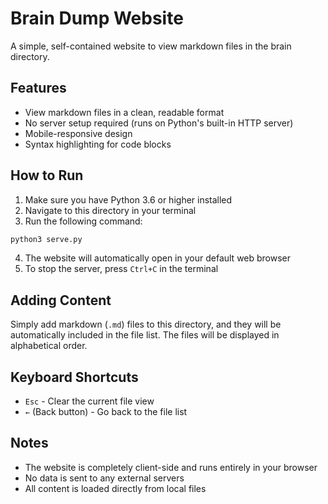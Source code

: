 # Brain Dump Website

A simple, self-contained website to view markdown files in the brain directory.

## Features

- View markdown files in a clean, readable format
- No server setup required (runs on Python's built-in HTTP server)
- Mobile-responsive design
- Syntax highlighting for code blocks

## How to Run

1. Make sure you have Python 3.6 or higher installed
2. Navigate to this directory in your terminal
3. Run the following command:

```bash
python3 serve.py
```

4. The website will automatically open in your default web browser
5. To stop the server, press `Ctrl+C` in the terminal

## Adding Content

Simply add markdown (`.md`) files to this directory, and they will be automatically included in the file list. The files will be displayed in alphabetical order.

## Keyboard Shortcuts

- `Esc` - Clear the current file view
- `←` (Back button) - Go back to the file list

## Notes

- The website is completely client-side and runs entirely in your browser
- No data is sent to any external servers
- All content is loaded directly from local files
